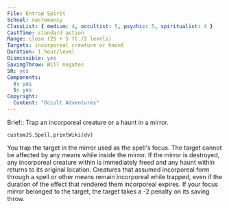 ```yaml
---
File: Entrap Spirit
School: necromancy
ClassList: { medium: 4, occultist: 5, psychic: 5, spiritualist: 4 }
CastTime: standard action
Range: close (25 + 5 ft./2 levels)
Targets: incorporeal creature or haunt
Duration: 1 hour/level
Dismissible: yes
SavingThrow: Will negates
SR: yes
Components:
  V: yes
  S: yes
Copyright:
  Content: "Occult Adventures"
---
```

Brief:: Trap an incorporeal creature or a haunt in a mirror.

```dataviewjs
customJS.Spell.printWiki(dv)
```

You trap the target in the mirror used as the spell's focus. The target cannot be affected by any means while inside the mirror. If the mirror is destroyed, any incorporeal creature within is immediately freed and any haunt within returns to its original location. Creatures that assumed incorporeal form through a spell or other means remain incorporeal while trapped, even if the duration of the effect that rendered them incorporeal expires. If your focus mirror belonged to the target, the target takes a -2 penalty on its saving throw.
